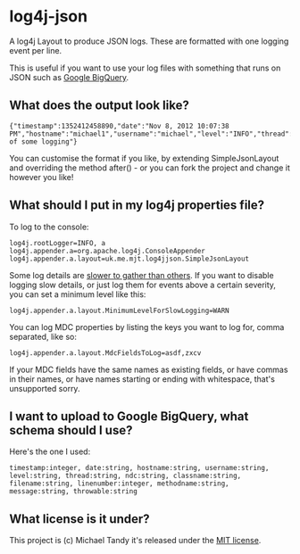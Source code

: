 # log4j-json

A log4j Layout to produce JSON logs.
These are formatted with one logging event per line.

This is useful if you want to use your log files with something that runs on JSON
such as [Google BigQuery](https://bigquery.cloud.google.com/).

## What does the output look like?

```
{"timestamp":1352412458890,"date":"Nov 8, 2012 10:07:38 PM","hostname":"michael1","username":"michael","level":"INFO","thread":"main","classname":"uk.me.mjt.log4jjson.SimpleJsonLayoutTest","filename":"SimpleJsonLayoutTest.java","linenumber":25,"methodname":"testDemonstration","message":"Example of some logging"}
```
You can customise the format if you like, by extending SimpleJsonLayout and overriding the method after() - or you can fork the project and change it however you like!

## What should I put in my log4j properties file?

To log to the console:
```
log4j.rootLogger=INFO, a
log4j.appender.a=org.apache.log4j.ConsoleAppender
log4j.appender.a.layout=uk.me.mjt.log4jjson.SimpleJsonLayout
```

Some log details are [slower to gather than others](https://logging.apache.org/log4j/1.2/apidocs/org/apache/log4j/PatternLayout.html).
If you want to disable logging slow details,
or just log them for events above a certain severity,
you can set a minimum level like this:
```
log4j.appender.a.layout.MinimumLevelForSlowLogging=WARN
```

You can log MDC properties by listing the keys you want to log for, 
comma separated, like so:
```
log4j.appender.a.layout.MdcFieldsToLog=asdf,zxcv
```
If your MDC fields have the same names as existing fields, 
or have commas in their names,
or have names starting or ending with whitespace,
that's unsupported sorry.

## I want to upload to Google BigQuery, what schema should I use?

Here's the one I used:
```
timestamp:integer, date:string, hostname:string, username:string, level:string, thread:string, ndc:string, classname:string, filename:string, linenumber:integer, methodname:string, message:string, throwable:string
```

## What license is it under?

This project is (c) Michael Tandy
it's released under the [MIT license](http://en.wikipedia.org/wiki/MIT_License).
